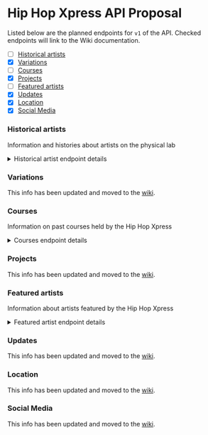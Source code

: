 # Hip Hop Xpress API Proposal
Listed below are the planned endpoints for `v1` of the API. Checked endpoints will link to the Wiki documentation.
- [ ] [Historical artists](#historical-artists)
- [x] [Variations](https://github.com/Hip-Hop-Xpress/hhx-api/wiki/Variations)
- [ ] [Courses](https://github.com/Hip-Hop-Xpress/hhx-api/wiki/Courses)
- [x] [Projects](https://github.com/Hip-Hop-Xpress/hhx-api/wiki/Projects)
- [ ] [Featured artists](#featured-artists)
- [x] [Updates](https://github.com/Hip-Hop-Xpress/hhx-api/wiki/Updates)
- [x] [Location](https://github.com/Hip-Hop-Xpress/hhx-api/wiki/Location)
- [x] [Social Media](https://github.com/Hip-Hop-Xpress/hhx-api/wiki/Social-Media)

### **Historical artists**
Information and histories about artists on the physical lab

<details>
  <summary>Historical artist endpoint details</summary>

  Endpoint | `POST` | `GET` | `PUT` | `DELETE`
  -|-|-|-|-
  `/histories` | Create new data for historic artist | Retrieve all historic artists | Bulk update of all historic artists | Remove all historic artists
  `/histories/:id` | Error | Retrieve information of artist with given `id` | Update information of artist with `id` | Delete artist with `id`

</details>

### **Variations**
This info has been updated and moved to the [wiki](https://github.com/Hip-Hop-Xpress/hhx-api/wiki/Variations).

### Courses
Information on past courses held by the Hip Hop Xpress
<details>
  <summary>Courses endpoint details</summary>

  Endpoint | `POST` | `GET` | `PUT` | `DELETE`
  -|-|-|-|-
  `/courses` | Create data for course | Retrieve all courses | Bulk update of all courses | Remove all data for courses
  `/courses/:id` | Error | Retrieve info of course with `id` | Update info of course with `id` | Delete course with `id`
</details>

### **Projects**
This info has been updated and moved to the [wiki](https://github.com/Hip-Hop-Xpress/hhx-api/wiki/Projects).

### **Featured artists**
Information about artists featured by the Hip Hop Xpress

<details>
  <summary>Featured artist endpoint details</summary>
  
  Endpoint | `POST` | `GET` | `PUT` | `DELETE`
  -|-|-|-|-
  `/featured` | Create data for a featured artist | Retrieve all artists featured by the Hip Hop Xpress | Bulk update of all featured artists | Remove all featured artists
  `/featured/:id` | Error | Retrieve info of featured artist with `id` | Update information of artist with `id` | Delete artist with `id`
  `/featured/current` | Error | Retrieve info of currently featured artist | Update information of currently featured artist | Delete current artist

</details>


### **Updates**
This info has been updated and moved to the [wiki](https://github.com/Hip-Hop-Xpress/hhx-api/wiki/Updates).

### **Location**
This info has been updated and moved to the [wiki](https://github.com/Hip-Hop-Xpress/hhx-api/wiki/Location).

### **Social Media**
This info has been updated and moved to the [wiki](https://github.com/Hip-Hop-Xpress/hhx-api/wiki/Social-Media).